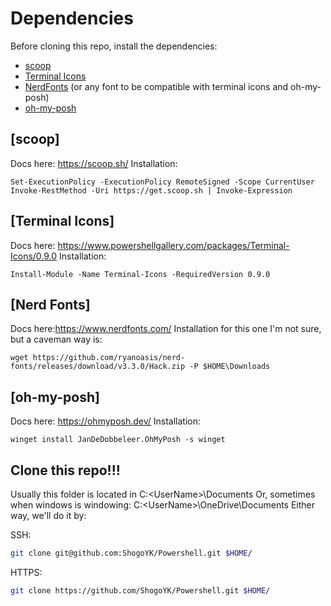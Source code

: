 # Dependencies
Before cloning this repo, install the dependencies:
- [scoop](#scoop)
- [Terminal Icons](#terminal-icons)
- [NerdFonts](#nerd-fonts) (or any font to be compatible with terminal icons and oh-my-posh)
- [oh-my-posh](#oh-my-posh)

## [scoop]
Docs here: https://scoop.sh/
Installation: 

```
Set-ExecutionPolicy -ExecutionPolicy RemoteSigned -Scope CurrentUser
Invoke-RestMethod -Uri https://get.scoop.sh | Invoke-Expression
```

## [Terminal Icons]
Docs here: https://www.powershellgallery.com/packages/Terminal-Icons/0.9.0
Installation: 

```
Install-Module -Name Terminal-Icons -RequiredVersion 0.9.0
```

## [Nerd Fonts]
Docs here:https://www.nerdfonts.com/
Installation for this one I'm not sure, but a caveman way is:

```
wget https://github.com/ryanoasis/nerd-fonts/releases/download/v3.3.0/Hack.zip -P $HOME\Downloads
```

## [oh-my-posh]
Docs here: https://ohmyposh.dev/
Installation:

```
winget install JanDeDobbeleer.OhMyPosh -s winget
```

## Clone this repo!!!

Usually this folder is located in C:\<UserName>\Documents
Or, sometimes when windows is windowing: C:\<UserName>\OneDrive\Documents
Either way, we'll do it by:

SSH:

```bash
git clone git@github.com:ShogoYK/Powershell.git $HOME/
```

HTTPS:
```bash
git clone https://github.com/ShogoYK/Powershell.git $HOME/
```
